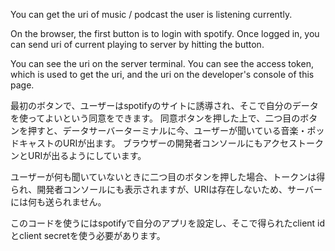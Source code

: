 You can get the uri of music / podcast the user is listening currently.

On the browser, the first button is to login with spotify.
Once logged in, you can send uri of current playing to server by hitting the button.

You can see the uri on the server terminal.
You can see the access token, which is used to get the uri, and the uri on the developer's console of this page.

最初のボタンで、ユーザーはspotifyのサイトに誘導され、そこで自分のデータを使ってよいという同意をできます。
同意ボタンを押した上で、二つ目のボタンを押すと、データサーバーターミナルに今、ユーザーが聞いている音楽・ポッドキャストのURIが出ます。
ブラウザーの開発者コンソールにもアクセストークンとURIが出るようにしています。

ユーザーが何も聞いていないときに二つ目のボタンを押した場合、トークンは得られ、開発者コンソールにも表示されますが、URIは存在しないため、サーバーには何も送られません。

このコードを使うにはspotifyで自分のアプリを設定し、そこで得られたclient idとclient secretを使う必要があります。

